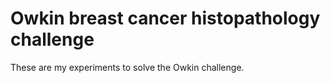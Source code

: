 # Owkin breast cancer histopathology challenge

These are my experiments to solve the Owkin challenge.
